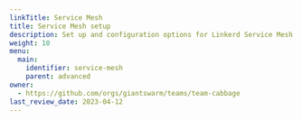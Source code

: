 ```yaml
---
linkTitle: Service Mesh
title: Service Mesh setup
description: Set up and configuration options for Linkerd Service Mesh.
weight: 10
menu:
  main:
    identifier: service-mesh
    parent: advanced
owner:
  - https://github.com/orgs/giantswarm/teams/team-cabbage
last_review_date: 2023-04-12
---
```


